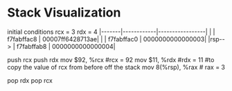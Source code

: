 # Stack Visualization

initial conditions
rcx = 3
rdx = 4
|-------|------------|-----------------|
|       | f7fabffac8 | 00007ff6428713ae|
|       | f7fabffac0 | 0000000000000003|
|rsp--> | f7fabffab8 | 0000000000000004|


push rcx
push rdx
mov  $92, %rcx                      #rcx = 92
mov  $11, %rdx                      #rdx = 11
#to copy the value of rcx from before off the stack
mov  8(%rsp), %rax  # rax = 3



pop  rdx
pop  rcx